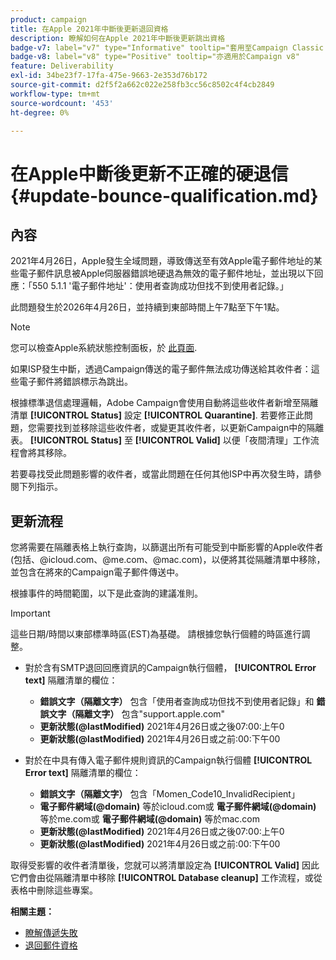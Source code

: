 ```yaml
---
product: campaign
title: 在Apple 2021年中斷後更新退回資格
description: 瞭解如何在Apple 2021年中斷後更新跳出資格
badge-v7: label="v7" type="Informative" tooltip="套用至Campaign Classic v7"
badge-v8: label="v8" type="Positive" tooltip="亦適用於Campaign v8"
feature: Deliverability
exl-id: 34be23f7-17fa-475e-9663-2e353d76b172
source-git-commit: d2f5f2a662c022e258fb3cc56c8502c4f4cb2849
workflow-type: tm+mt
source-wordcount: '453'
ht-degree: 0%

---
```


# 在Apple中斷後更新不正確的硬退信 {#update-bounce-qualification.md}

## 內容

2021年4月26日，Apple發生全域問題，導致傳送至有效Apple電子郵件地址的某些電子郵件訊息被Apple伺服器錯誤地硬退為無效的電子郵件地址，並出現以下回應：「550 5.1.1 &#39;電子郵件地址&#39;：使用者查詢成功但找不到使用者記錄。」

此問題發生於2026年4月26日，並持續到東部時間上午7點至下午1點。

>[!NOTE]
>
>您可以檢查Apple系統狀態控制面板，於 [此頁面](https://www.apple.com/support/systemstatus/).

如果ISP發生中斷，透過Campaign傳送的電子郵件無法成功傳送給其收件者：這些電子郵件將錯誤標示為跳出。

根據標準退信處理邏輯，Adobe Campaign會使用自動將這些收件者新增至隔離清單 **[!UICONTROL Status]** 設定 **[!UICONTROL Quarantine]**. 若要修正此問題，您需要找到並移除這些收件者，或變更其收件者，以更新Campaign中的隔離表。 **[!UICONTROL Status]** 至 **[!UICONTROL Valid]** 以便「夜間清理」工作流程會將其移除。

若要尋找受此問題影響的收件者，或當此問題在任何其他ISP中再次發生時，請參閱下列指示。

## 更新流程

您將需要在隔離表格上執行查詢，以篩選出所有可能受到中斷影響的Apple收件者(包括、@icloud.com、@me.com、@mac.com)，以便將其從隔離清單中移除，並包含在將來的Campaign電子郵件傳送中。

根據事件的時間範圍，以下是此查詢的建議准則。

>[!IMPORTANT]
>
>這些日期/時間以東部標準時區(EST)為基礎。 請根據您執行個體的時區進行調整。

* 對於含有SMTP退回回應資訊的Campaign執行個體， **[!UICONTROL Error text]** 隔離清單的欄位：

   * **錯誤文字（隔離文字）** 包含「使用者查詢成功但找不到使用者記錄」和 **錯誤文字（隔離文字）** 包含&quot;support.apple.com&quot;
   * **更新狀態(@lastModified)** 2021年4月26日或之後07:00:上午0
   * **更新狀態(@lastModified)** 2021年4月26日或之前:00:下午00

* 對於在中具有傳入電子郵件規則資訊的Campaign執行個體 **[!UICONTROL Error text]** 隔離清單的欄位：

   * **錯誤文字（隔離文字）** 包含「Momen_Code10_InvalidRecipient」
   * **電子郵件網域(@domain)** 等於icloud.com或 **電子郵件網域(@domain)** 等於me.com或 **電子郵件網域(@domain)** 等於mac.com
   * **更新狀態(@lastModified)** 2021年4月26日或之後07:00:上午0
   * **更新狀態(@lastModified)** 2021年4月26日或之前:00:下午00

取得受影響的收件者清單後，您就可以將清單設定為 **[!UICONTROL Valid]** 因此它們會由從隔離清單中移除 **[!UICONTROL Database cleanup]** 工作流程，或從表格中刪除這些專案。

**相關主題：**
* [瞭解傳遞失敗](understanding-delivery-failures.md)
* [退回郵件資格](understanding-delivery-failures.md#bounce-mail-qualification)
